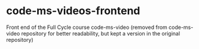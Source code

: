# code-ms-videos-frontend
Front end of the Full Cycle course code-ms-video (removed from code-ms-video repository for better readability, but kept a version in the original repository)
